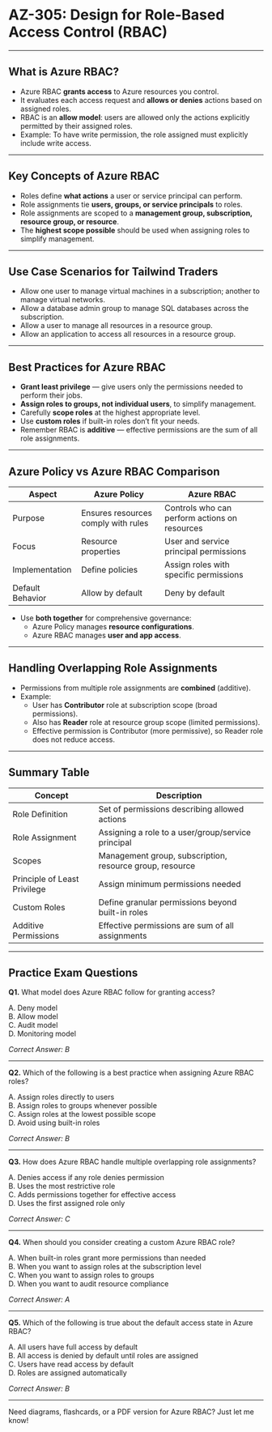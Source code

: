 # AZ-305: Design for Role-Based Access Control (RBAC)

---

## What is Azure RBAC?

- Azure RBAC **grants access** to Azure resources you control.
- It evaluates each access request and **allows or denies** actions based on assigned roles.
- RBAC is an **allow model**: users are allowed only the actions explicitly permitted by their assigned roles.
- Example: To have write permission, the role assigned must explicitly include write access.

---

## Key Concepts of Azure RBAC

- Roles define **what actions** a user or service principal can perform.
- Role assignments tie **users, groups, or service principals** to roles.
- Role assignments are scoped to a **management group, subscription, resource group, or resource**.
- The **highest scope possible** should be used when assigning roles to simplify management.

---

## Use Case Scenarios for Tailwind Traders

- Allow one user to manage virtual machines in a subscription; another to manage virtual networks.
- Allow a database admin group to manage SQL databases across the subscription.
- Allow a user to manage all resources in a resource group.
- Allow an application to access all resources in a resource group.

---

## Best Practices for Azure RBAC

- **Grant least privilege** — give users only the permissions needed to perform their jobs.
- **Assign roles to groups, not individual users**, to simplify management.
- Carefully **scope roles** at the highest appropriate level.
- Use **custom roles** if built-in roles don’t fit your needs.
- Remember RBAC is **additive** — effective permissions are the sum of all role assignments.

---

## Azure Policy vs Azure RBAC Comparison

| Aspect            | Azure Policy                             | Azure RBAC                                    |
|-------------------|----------------------------------------|-----------------------------------------------|
| Purpose           | Ensures resources comply with rules    | Controls who can perform actions on resources |
| Focus             | Resource properties                    | User and service principal permissions         |
| Implementation    | Define policies                        | Assign roles with specific permissions         |
| Default Behavior  | Allow by default                      | Deny by default                                 |

- Use **both together** for comprehensive governance:
  - Azure Policy manages **resource configurations**.
  - Azure RBAC manages **user and app access**.

---

## Handling Overlapping Role Assignments

- Permissions from multiple role assignments are **combined** (additive).
- Example:  
  - User has **Contributor** role at subscription scope (broad permissions).  
  - Also has **Reader** role at resource group scope (limited permissions).  
  - Effective permission is Contributor (more permissive), so Reader role does not reduce access.

---

## Summary Table

| Concept                    | Description                                     |
|----------------------------|------------------------------------------------|
| Role Definition            | Set of permissions describing allowed actions  |
| Role Assignment            | Assigning a role to a user/group/service principal |
| Scopes                    | Management group, subscription, resource group, resource |
| Principle of Least Privilege | Assign minimum permissions needed               |
| Custom Roles               | Define granular permissions beyond built-in roles |
| Additive Permissions       | Effective permissions are sum of all assignments |

---

## Practice Exam Questions

**Q1.** What model does Azure RBAC follow for granting access?

A. Deny model  
B. Allow model  
C. Audit model  
D. Monitoring model  

*Correct Answer: B*

---

**Q2.** Which of the following is a best practice when assigning Azure RBAC roles?

A. Assign roles directly to users  
B. Assign roles to groups whenever possible  
C. Assign roles at the lowest possible scope  
D. Avoid using built-in roles  

*Correct Answer: B*

---

**Q3.** How does Azure RBAC handle multiple overlapping role assignments?

A. Denies access if any role denies permission  
B. Uses the most restrictive role  
C. Adds permissions together for effective access  
D. Uses the first assigned role only  

*Correct Answer: C*

---

**Q4.** When should you consider creating a custom Azure RBAC role?

A. When built-in roles grant more permissions than needed  
B. When you want to assign roles at the subscription level  
C. When you want to assign roles to groups  
D. When you want to audit resource compliance  

*Correct Answer: A*

---

**Q5.** Which of the following is true about the default access state in Azure RBAC?

A. All users have full access by default  
B. All access is denied by default until roles are assigned  
C. Users have read access by default  
D. Roles are assigned automatically  

*Correct Answer: B*

---

Need diagrams, flashcards, or a PDF version for Azure RBAC? Just let me know!
